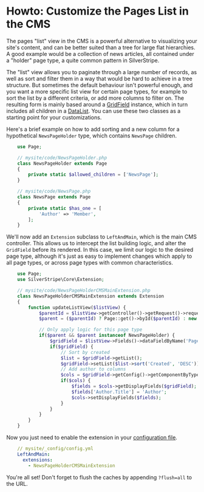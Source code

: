 # Howto: Customize the Pages List in the CMS

The pages "list" view in the CMS is a powerful alternative to visualizing
your site's content, and can be better suited than a tree for large flat
hierarchies. A good example would be a collection of news articles,
all contained under a "holder" page type, a quite common pattern in SilverStripe.

The "list" view allows you to paginate through a large number of records,
as well as sort and filter them in a way that would be hard to achieve in a tree structure.
But sometimes the default behaviour isn't powerful enough, and you want a more
specific list view for certain page types, for example to sort the list by
a different criteria, or add more columns to filter on. The resulting
form is mainly based around a [GridField](/reference/grid-field) instance,
which in turn includes all children in a [DataList](/topics/datamodel).
You can use these two classes as a starting point for your customizations.

Here's a brief example on how to add sorting and a new column for a
hypothetical `NewsPageHolder` type, which contains `NewsPage` children.


```php
	use Page;

	// mysite/code/NewsPageHolder.php
	class NewsPageHolder extends Page 
	{
		private static $allowed_children = ['NewsPage'];
	}

	// mysite/code/NewsPage.php
	class NewsPage extends Page 
	{
		private static $has_one = [
			'Author' => 'Member',
		];
	}

```

We'll now add an `Extension` subclass to `LeftAndMain`, which is the main CMS controller.
This allows us to intercept the list building logic, and alter the `GridField`
before its rendered. In this case, we limit our logic to the desired page type,
although it's just as easy to implement changes which apply to all page types,
or across page types with common characteristics.


```php
	use Page;
	use SilverStripe\Core\Extension;

	// mysite/code/NewsPageHolderCMSMainExtension.php
	class NewsPageHolderCMSMainExtension extends Extension 
	{
		function updateListView($listView) {
			$parentId = $listView->getController()->getRequest()->requestVar('ParentID');
			$parent = ($parentId) ? Page::get()->byId($parentId) : new Page();

			// Only apply logic for this page type
			if($parent && $parent instanceof NewsPageHolder) {
				$gridField = $listView->Fields()->dataFieldByName('Page');
				if($gridField) {
					// Sort by created
					$list = $gridField->getList();
					$gridField->setList($list->sort('Created', 'DESC'));
					// Add author to columns
					$cols = $gridField->getConfig()->getComponentByType('GridFieldDataColumns');
					if($cols) {
						$fields = $cols->getDisplayFields($gridField);
						$fields['Author.Title'] = 'Author';
						$cols->setDisplayFields($fields);
					}
				}
			}
		}
	}
```

Now you just need to enable the extension in your [configuration file](../../configuration).
```yml
	// mysite/_config/config.yml
	LeftAndMain:
	  extensions:
	    - NewsPageHolderCMSMainExtension
```
You're all set! Don't forget to flush the caches by appending `?flush=all` to the URL.
